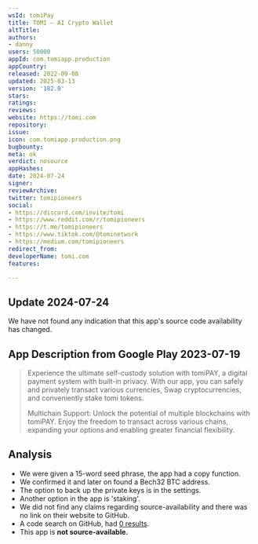 ```yaml
---
wsId: tomiPay
title: TOMI – AI Crypto Wallet
altTitle: 
authors:
- danny
users: 50000
appId: com.tomiapp.production
appCountry: 
released: 2022-09-08
updated: 2025-03-13
version: '182.0'
stars: 
ratings: 
reviews: 
website: https://tomi.com
repository: 
issue: 
icon: com.tomiapp.production.png
bugbounty: 
meta: ok
verdict: nosource
appHashes: 
date: 2024-07-24
signer: 
reviewArchive: 
twitter: tomipioneers
social:
- https://discord.com/invite/tomi
- https://www.reddit.com/r/tomipioneers
- https://t.me/tomipioneers
- https://www.tiktok.com/@tominetwork
- https://medium.com/tomipioneers
redirect_from: 
developerName: tomi.com
features: 

---
```


## Update 2024-07-24

We have not found any indication that this app's source code availability has changed.

## App Description from Google Play 2023-07-19

> Experience the ultimate self-custody solution with tomiPAY, a digital payment system with built-in privacy. With our app, you can safely and privately transact various currencies, Swap cryptocurrencies, and conveniently stake tomi tokens.
>
> Multichain Support: Unlock the potential of multiple blockchains with tomiPAY. Enjoy the freedom to transact across various chains, expanding your options and enabling greater financial flexibility.

## Analysis

- We were given a 15-word seed phrase, the app had a copy function.
- We confirmed it and later on found a Bech32 BTC address.
- The option to back up the private keys is in the settings.
- Another option in the app is 'staking'.
- We did not find any claims regarding source-availability and there was no link on their website to GitHub. 
- A code search on GitHub, had [0 results](https://github.com/search?q=com.tomiapp.production&type=repositories).
- This app is **not source-available.**